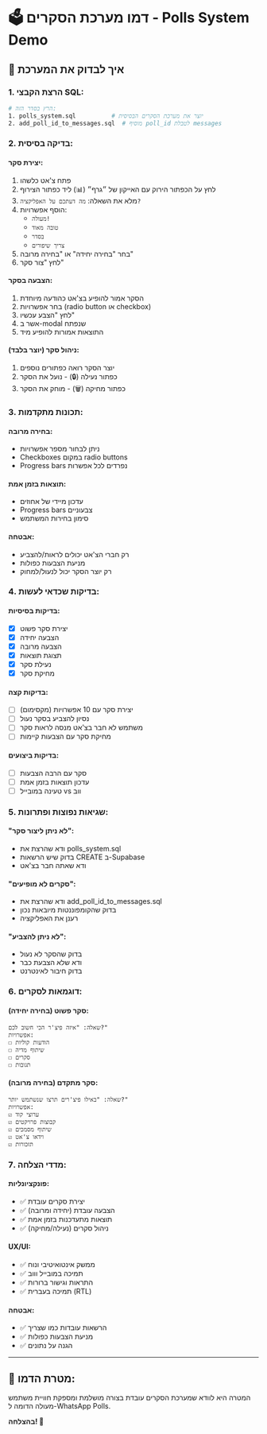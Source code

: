 # 🗳️ דמו מערכת הסקרים - Polls System Demo

## 🚀 **איך לבדוק את המערכת**

### **1. הרצת הקבצי SQL:**
```bash
# הרץ בסדר הזה:
1. polls_system.sql          # יוצר את מערכת הסקרים הבסיסית
2. add_poll_id_to_messages.sql  # מוסיף poll_id לטבלת messages
```

### **2. בדיקה בסיסית:**

#### **יצירת סקר:**
1. פתח צ'אט כלשהו
2. לחץ על הכפתור הירוק עם האייקון של ״גרף״ (📊) ליד כפתור הצירוף
3. מלא את השאלה: `מה דעתכם על האפליקציה?`
4. הוסף אפשרויות:
   - `מעולה!`
   - `טובה מאוד`  
   - `בסדר`
   - `צריך שיפורים`
5. בחר "בחירה יחידה" או "בחירה מרובה"
6. לחץ "צור סקר"

#### **הצבעה בסקר:**
1. הסקר אמור להופיע בצ'אט כהודעה מיוחדת
2. בחר אפשרויות (radio button או checkbox)
3. לחץ "הצבע עכשיו"
4. אשר ב-modal שנפתח
5. התוצאות אמורות להופיע מיד

#### **ניהול סקר (יוצר בלבד):**
1. יוצר הסקר רואה כפתורים נוספים
2. כפתור נעילה (🔒) - נועל את הסקר
3. כפתור מחיקה (🗑️) - מוחק את הסקר

### **3. תכונות מתקדמות:**

#### **בחירה מרובה:**
- ניתן לבחור מספר אפשרויות
- Checkboxes במקום radio buttons
- Progress bars נפרדים לכל אפשרות

#### **תוצאות בזמן אמת:**
- עדכון מיידי של אחוזים
- Progress bars צבעוניים
- סימון בחירות המשתמש

#### **אבטחה:**
- רק חברי הצ'אט יכולים לראות/להצביע
- מניעת הצבעות כפולות
- רק יוצר הסקר יכול לנעול/למחוק

### **4. בדיקות שכדאי לעשות:**

#### **בדיקות בסיסיות:**
- [x] יצירת סקר פשוט
- [x] הצבעה יחידה
- [x] הצבעה מרובה  
- [x] תצוגת תוצאות
- [x] נעילת סקר
- [x] מחיקת סקר

#### **בדיקות קצה:**
- [ ] יצירת סקר עם 10 אפשרויות (מקסימום)
- [ ] נסיון להצביע בסקר נעול
- [ ] משתמש לא חבר בצ'אט מנסה לראות סקר
- [ ] מחיקת סקר עם הצבעות קיימות

#### **בדיקות ביצועים:**
- [ ] סקר עם הרבה הצבעות
- [ ] עדכון תוצאות בזמן אמת
- [ ] טעינה במובייל vs ווב

### **5. שגיאות נפוצות ופתרונות:**

#### **"לא ניתן ליצור סקר":**
- ודא שהרצת את polls_system.sql
- בדוק שיש הרשאות CREATE ב-Supabase
- ודא שאתה חבר בצ'אט

#### **"סקרים לא מופיעים":**
- ודא שהרצת את add_poll_id_to_messages.sql
- בדוק שהקומפוננטות מיובאות נכון
- רענן את האפליקציה

#### **"לא ניתן להצביע":**
- בדוק שהסקר לא נעול
- ודא שלא הצבעת כבר
- בדוק חיבור לאינטרנט

### **6. דוגמאות לסקרים:**

#### **סקר פשוט (בחירה יחידה):**
```
שאלה: "איזה פיצ'ר הכי חשוב לכם?"
אפשרויות:
☐ הודעות קוליות
☐ שיתוף מדיה  
☐ סקרים
☐ תגובות
```

#### **סקר מתקדם (בחירה מרובה):**
```
שאלה: "באילו פיצ'רים תרצו שנשתמש יותר?"
אפשרויות:
☑ ערוצי קוד
☑ קבוצות פרויקטים
☑ שיתוף מסמכים
☑ וידאו צ'אט
☑ תזכורות
```

### **7. מדדי הצלחה:**

#### **פונקציונליות:**
- ✅ יצירת סקרים עובדת
- ✅ הצבעה עובדת (יחידה ומרובה)
- ✅ תוצאות מתעדכנות בזמן אמת
- ✅ ניהול סקרים (נעילה/מחיקה)

#### **UX/UI:**
- ✅ ממשק אינטואיטיבי ונוח
- ✅ תמיכה במובייל וווב
- ✅ התראות וגישור ברורות
- ✅ תמיכה בעברית (RTL)

#### **אבטחה:**
- ✅ הרשאות עובדות כמו שצריך
- ✅ מניעת הצבעות כפולות
- ✅ הגנה על נתונים

---

## 🎯 **מטרת הדמו:**

המטרה היא לוודא שמערכת הסקרים עובדת בצורה מושלמת ומספקת חוויית משתמש מעולה הדומה ל-WhatsApp Polls.

**בהצלחה! 🚀**
